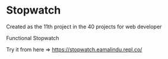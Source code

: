 # Stopwatch
Created as the 11th project in the 40 projects for web developer

Functional Stopwatch

Try it from here => https://stopwatch.eamalindu.repl.co/
